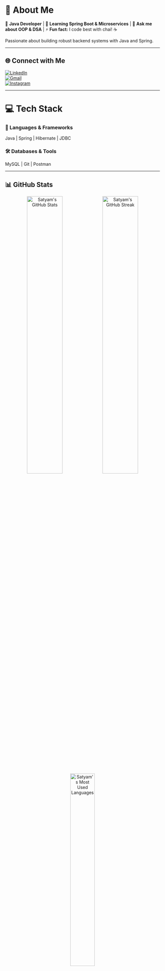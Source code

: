 # 💫 About Me  
🔭 **Java Developer** | 🌱 **Learning Spring Boot & Microservices** | 💬 **Ask me about OOP & DSA** | ⚡ **Fun fact:** I code best with chai! ☕  

Passionate about building robust backend systems with Java and Spring.  

---

## 🌐 Connect with Me  
[![LinkedIn](https://img.shields.io/badge/LinkedIn-%230077B5.svg?logo=linkedin&logoColor=white)](https://linkedin.com/in/satyampyasi21/)  
[![Gmail](https://img.shields.io/badge/Gmail-D14836?logo=gmail&logoColor=white)](mailto:satyampyasi565@gmail.com)  
[![Instagram](https://img.shields.io/badge/Instagram-%23E4405F.svg?logo=Instagram&logoColor=white)](https://instagram.com/satyam_o07)  

---

# 💻 Tech Stack  

### 🚀 Languages & Frameworks
Java | Spring | Hibernate | JDBC

### 🛠️ Databases & Tools
MySQL | Git | Postman

---

## 📊 GitHub Stats  
<div align="center">

  <img width="48%" src="https://github-readme-stats.vercel.app/api?username=satyampyasi&theme=radical&count_private=true&show_icons=true&rank_icon=github&border_radius=10" alt="Satyam's GitHub Stats" />

  <img width="48%" src="https://github-readme-streak-stats-eight.vercel.app/?user=satyampyasi&theme=radical&border_radius=10&count_private=true" alt="Satyam's GitHub Streak" />

  <img width="40%" src="https://github-readme-stats.vercel.app/api/top-langs?username=satyampyasi&theme=radical&layout=compact&hide=css&langs_count=8&border_radius=10" alt="Satyam's Most Used Languages" />

</div>  

---

## 🔥 Recent Activity  
<!--START_SECTION:activity-->  
*(Coming soon — integrate with [github-activity-readme](https://github.com/jamesgeorge007/github-activity-readme))*  
<!--END_SECTION:activity-->  

---

## 📌 Featured Projects  
🔹 [**Project 1**](https://github.com/satyampyasi/...) → Java-based REST API using Spring Boot.  
🔹 [**Project 2**](https://github.com/satyampyasi/...) → MySQL-backed application with Hibernate.  

---

<p align="center">  
  <img src="https://visitcount.itsvg.in/api?id=satyampyasi&color=6&icon=6&pretty=true" />  
</p>  

 
